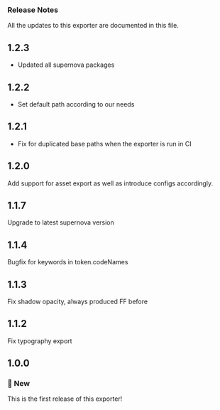 ### Release Notes
All the updates to this exporter are documented in this file.
## 1.2.3

- Updated all supernova packages

## 1.2.2

- Set default path according to our needs

## 1.2.1

- Fix for duplicated base paths when the exporter is run in CI

## 1.2.0

Add support for asset export as well as introduce configs accordingly.

## 1.1.7

Upgrade to latest supernova version

## 1.1.4
Bugfix for keywords in token.codeNames

## 1.1.3
Fix shadow opacity, always produced FF before

## 1.1.2
Fix typography export

## 1.0.0

### 🚀 New

This is the first release of this exporter!
